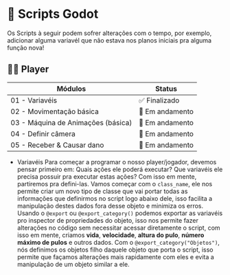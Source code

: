 # 📕 Scripts Godot

Os Scripts à seguir podem sofrer alterações com o tempo, por exemplo, adicionar alguma variavél que não estava nos planos iniciais pra alguma função nova!

## 👨‍💻 Player
| Módulos                  | Status                      |
|--------------------------|----------------------------|
| 01 - Variavéis           | ✅ Finalizado              |
| 02 - Movimentação básica | 🔁 Em andamento            |
| 03 - Máquina de Animações (básica)  | 🔁 Em andamento |
| 04 - Definir câmera      | 🔁 Em andamento            |
| 05 - Receber & Causar dano | 🔁 Em andamento          |

- Variavéis
Para começar a programar o nosso player/jogador, devemos pensar primeiro em: Quais ações ele poderá executar? Que variavéis ele precisa possuir pra executar estas ações?
Com isso em mente, partiremos pra defini-las. Vamos começar com o `class_name`, ele nos permite criar um novo tipo de classe que vai portar todas as informações que definirmos no script logo abaixo dele, isso facilita a manipulação destes dados fora desse objeto e minimiza os erros. Usando o `@export` ou `@export_category()` podemos exportar as variavéis pro inspector de propriedades do objeto, isso nos permite fazer alterações no código sem necessitar acessar diretamente o script, com isso em mente, criamos **vida**, **velocidade**, **altura do pulo**, **número máximo de pulos** e outros dados. Com o `@export_category("Objetos")`, nós definimos os objetos filho daquele objeto que porta o script, isso permite que façamos alterações mais rapidamente com eles e evita a manipulação de um objeto similar a ele.

